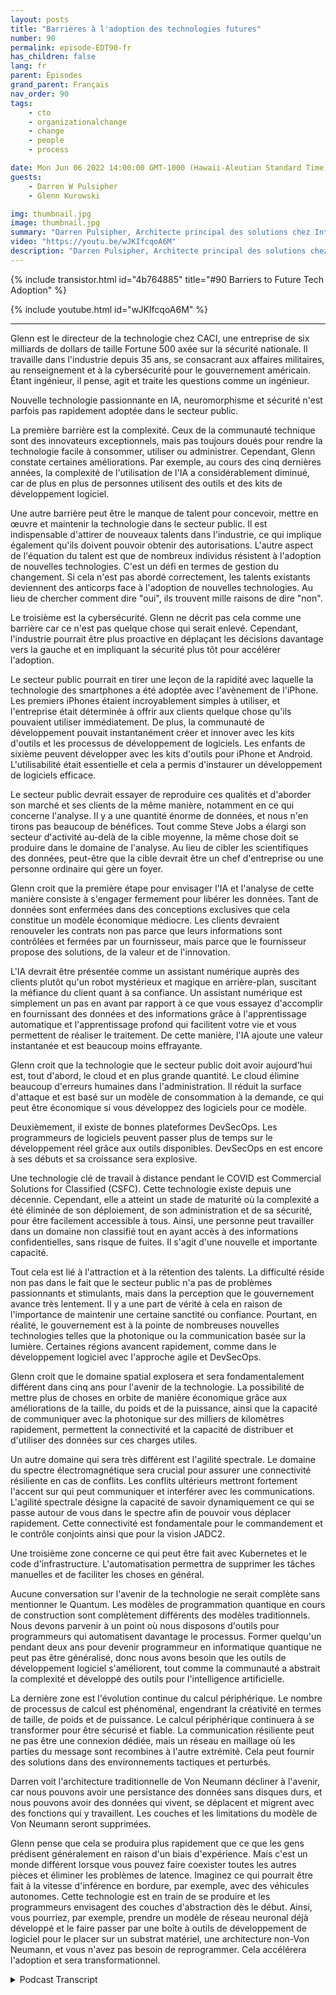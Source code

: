 ```yaml
---
layout: posts
title: "Barrières à l'adoption des technologies futures"
number: 90
permalink: episode-EDT90-fr
has_children: false
lang: fr
parent: Épisodes
grand_parent: Français
nav_order: 90
tags:
    - cto
    - organizationalchange
    - change
    - people
    - process

date: Mon Jun 06 2022 14:00:00 GMT-1000 (Hawaii-Aleutian Standard Time)
guests:
    - Darren W Pulsipher
    - Glenn Kurowski

img: thumbnail.jpg
image: thumbnail.jpg
summary: "Darren Pulsipher, Architecte principal des solutions chez Intel, discute des obstacles à l'adoption de nouvelles technologies dans le secteur public et de ce qui nous attend dans le futur avec Glenn Kurowski, directeur technique de CACI."
video: "https://youtu.be/wJKIfcqoA6M"
description: "Darren Pulsipher, Architecte principal des solutions chez Intel, discute des obstacles à l'adoption de nouvelles technologies dans le secteur public et de ce qui nous attend dans le futur avec Glenn Kurowski, directeur technique de CACI."
---
```


<div>
{% include transistor.html id="4b764885" title="#90 Barriers to Future Tech Adoption" %}

{% include youtube.html id="wJKIfcqoA6M" %}
</div>

---

Glenn est le directeur de la technologie chez CACI, une entreprise de six milliards de dollars de taille Fortune 500 axée sur la sécurité nationale. Il travaille dans l'industrie depuis 35 ans, se consacrant aux affaires militaires, au renseignement et à la cybersécurité pour le gouvernement américain. Étant ingénieur, il pense, agit et traite les questions comme un ingénieur.

Nouvelle technologie passionnante en IA, neuromorphisme et sécurité n'est parfois pas rapidement adoptée dans le secteur public.

La première barrière est la complexité. Ceux de la communauté technique sont des innovateurs exceptionnels, mais pas toujours doués pour rendre la technologie facile à consommer, utiliser ou administrer. Cependant, Glenn constate certaines améliorations. Par exemple, au cours des cinq dernières années, la complexité de l'utilisation de l'IA a considérablement diminué, car de plus en plus de personnes utilisent des outils et des kits de développement logiciel.

Une autre barrière peut être le manque de talent pour concevoir, mettre en œuvre et maintenir la technologie dans le secteur public. Il est indispensable d'attirer de nouveaux talents dans l'industrie, ce qui implique également qu'ils doivent pouvoir obtenir des autorisations. L'autre aspect de l'équation du talent est que de nombreux individus résistent à l'adoption de nouvelles technologies. C'est un défi en termes de gestion du changement. Si cela n'est pas abordé correctement, les talents existants deviennent des anticorps face à l'adoption de nouvelles technologies. Au lieu de chercher comment dire "oui", ils trouvent mille raisons de dire "non".

Le troisième est la cybersécurité. Glenn ne décrit pas cela comme une barrière car ce n'est pas quelque chose qui serait enlevé. Cependant, l'industrie pourrait être plus proactive en déplaçant les décisions davantage vers la gauche et en impliquant la sécurité plus tôt pour accélérer l'adoption.

Le secteur public pourrait en tirer une leçon de la rapidité avec laquelle la technologie des smartphones a été adoptée avec l'avènement de l'iPhone. Les premiers iPhones étaient incroyablement simples à utiliser, et l'entreprise était déterminée à offrir aux clients quelque chose qu'ils pouvaient utiliser immédiatement. De plus, la communauté de développement pouvait instantanément créer et innover avec les kits d'outils et les processus de développement de logiciels. Les enfants de sixième peuvent développer avec les kits d'outils pour iPhone et Android. L'utilisabilité était essentielle et cela a permis d'instaurer un développement de logiciels efficace.

Le secteur public devrait essayer de reproduire ces qualités et d'aborder son marché et ses clients de la même manière, notamment en ce qui concerne l'analyse. Il y a une quantité énorme de données, et nous n'en tirons pas beaucoup de bénéfices. Tout comme Steve Jobs a élargi son secteur d'activité au-delà de la cible moyenne, la même chose doit se produire dans le domaine de l'analyse. Au lieu de cibler les scientifiques des données, peut-être que la cible devrait être un chef d'entreprise ou une personne ordinaire qui gère un foyer.

Glenn croit que la première étape pour envisager l'IA et l'analyse de cette manière consiste à s'engager fermement pour libérer les données. Tant de données sont enfermées dans des conceptions exclusives que cela constitue un modèle économique médiocre. Les clients devraient renouveler les contrats non pas parce que leurs informations sont contrôlées et fermées par un fournisseur, mais parce que le fournisseur propose des solutions, de la valeur et de l'innovation.

L'IA devrait être présentée comme un assistant numérique auprès des clients plutôt qu'un robot mystérieux et magique en arrière-plan, suscitant la méfiance du client quant à sa confiance. Un assistant numérique est simplement un pas en avant par rapport à ce que vous essayez d'accomplir en fournissant des données et des informations grâce à l'apprentissage automatique et l'apprentissage profond qui facilitent votre vie et vous permettent de réaliser le traitement. De cette manière, l'IA ajoute une valeur instantanée et est beaucoup moins effrayante.

Glenn croit que la technologie que le secteur public doit avoir aujourd'hui est, tout d'abord, le cloud et en plus grande quantité. Le cloud élimine beaucoup d'erreurs humaines dans l'administration. Il réduit la surface d'attaque et est basé sur un modèle de consommation à la demande, ce qui peut être économique si vous développez des logiciels pour ce modèle.

Deuxièmement, il existe de bonnes plateformes DevSecOps. Les programmeurs de logiciels peuvent passer plus de temps sur le développement réel grâce aux outils disponibles. DevSecOps en est encore à ses débuts et sa croissance sera explosive.

Une technologie clé de travail à distance pendant le COVID est Commercial Solutions for Classified (CSFC). Cette technologie existe depuis une décennie. Cependant, elle a atteint un stade de maturité où la complexité a été éliminée de son déploiement, de son administration et de sa sécurité, pour être facilement accessible à tous. Ainsi, une personne peut travailler dans un domaine non classifié tout en ayant accès à des informations confidentielles, sans risque de fuites. Il s'agit d'une nouvelle et importante capacité.

Tout cela est lié à l'attraction et à la rétention des talents. La difficulté réside non pas dans le fait que le secteur public n'a pas de problèmes passionnants et stimulants, mais dans la perception que le gouvernement avance très lentement. Il y a une part de vérité à cela en raison de l'importance de maintenir une certaine sanctité ou confiance. Pourtant, en réalité, le gouvernement est à la pointe de nombreuses nouvelles technologies telles que la photonique ou la communication basée sur la lumière. Certaines régions avancent rapidement, comme dans le développement logiciel avec l'approche agile et DevSecOps.

Glenn croit que le domaine spatial explosera et sera fondamentalement différent dans cinq ans pour l'avenir de la technologie. La possibilité de mettre plus de choses en orbite de manière économique grâce aux améliorations de la taille, du poids et de la puissance, ainsi que la capacité de communiquer avec la photonique sur des milliers de kilomètres rapidement, permettent la connectivité et la capacité de distribuer et d'utiliser des données sur ces charges utiles.

Un autre domaine qui sera très différent est l'agilité spectrale. Le domaine du spectre électromagnétique sera crucial pour assurer une connectivité résiliente en cas de conflits. Les conflits ultérieurs mettront fortement l'accent sur qui peut communiquer et interférer avec les communications. L'agilité spectrale désigne la capacité de savoir dynamiquement ce qui se passe autour de vous dans le spectre afin de pouvoir vous déplacer rapidement. Cette connectivité est fondamentale pour le commandement et le contrôle conjoints ainsi que pour la vision JADC2.

Une troisième zone concerne ce qui peut être fait avec Kubernetes et le code d'infrastructure. L'automatisation permettra de supprimer les tâches manuelles et de faciliter les choses en général.

Aucune conversation sur l'avenir de la technologie ne serait complète sans mentionner le Quantum. Les modèles de programmation quantique en cours de construction sont complètement différents des modèles traditionnels. Nous devons parvenir à un point où nous disposons d'outils pour programmeurs qui automatisent davantage le processus. Former quelqu'un pendant deux ans pour devenir programmeur en informatique quantique ne peut pas être généralisé, donc nous avons besoin que les outils de développement logiciel s'améliorent, tout comme la communauté a abstrait la complexité et développé des outils pour l'intelligence artificielle.

La dernière zone est l'évolution continue du calcul périphérique. Le nombre de processus de calcul est phénoménal, engendrant la créativité en termes de taille, de poids et de puissance. Le calcul périphérique continuera à se transformer pour être sécurisé et fiable. La communication résiliente peut ne pas être une connexion dédiée, mais un réseau en maillage où les parties du message sont recombines à l'autre extrémité. Cela peut fournir des solutions dans des environnements tactiques et perturbés.

Darren voit l'architecture traditionnelle de Von Neumann décliner à l'avenir, car nous pouvons avoir une persistance des données sans disques durs, et nous pouvons avoir des données qui vivent, se déplacent et migrent avec des fonctions qui y travaillent. Les couches et les limitations du modèle de Von Neumann seront supprimées.

Glenn pense que cela se produira plus rapidement que ce que les gens prédisent généralement en raison d'un biais d'expérience. Mais c'est un monde différent lorsque vous pouvez faire coexister toutes les autres pièces et éliminer les problèmes de latence. Imaginez ce qui pourrait être fait à la vitesse d'inférence en bordure, par exemple, avec des véhicules autonomes. Cette technologie est en train de se produire et les programmeurs envisagent des couches d'abstraction dès le début. Ainsi, vous pourriez, par exemple, prendre un modèle de réseau neuronal déjà développé et le faire passer par une boîte à outils de développement de logiciel pour le placer sur un substrat matériel, une architecture non-Von Neumann, et vous n'avez pas besoin de reprogrammer. Cela accélérera l'adoption et sera transformationnel.



<details>
<summary> Podcast Transcript </summary>

<p></p>

</details>
